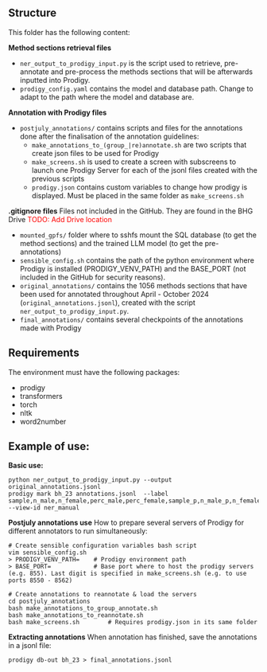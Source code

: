 
## Structure
This folder has the following content:

**Method sections retrieval files**
* `ner_output_to_prodigy_input.py` is the script used to retrieve, pre-annotate and pre-process the methods sections that will be afterwards inputted into Prodigy. 
* `prodigy_config.yaml` contains the model and database path. Change to adapt to the path where the model and database are.

**Annotation with Prodigy files**
* `postjuly_annotations/` contains scripts and files for the annotations done after the finalisation of the annotation guidelines:
  * `make_annotations_to_(group_|re)annotate.sh` are two scripts that create json files to be used for Prodigy
  * `make_screens.sh` is used to create a screen with subscreens to launch one Prodigy Server for each of the jsonl files created with the previous scripts
  * `prodigy.json` contains custom variables to change how prodigy is displayed. Must be placed in the same folder as `make_screens.sh`

**.gitignore files**
Files not included in the GitHub. They are found in the BHG Drive <span style="color:red">TODO: Add Drive location</span>
* `mounted_gpfs/` folder where to sshfs mount the SQL database (to get the method sections) and the trained LLM model (to get the pre-annotations)
* `sensible_config.sh` contains the path of the python environment where Prodigy is installed (PRODIGY_VENV_PATH) and the BASE_PORT (not included in the GitHub for security reasons). 
* `original_annotations/` contains the 1056 methods sections that have been used for annotated throughout April - October 2024 (`original_annotations.jsonl`), created with the script `ner_output_to_prodigy_input.py`.
* `final_annotations/` contains several checkpoints of the annotations made with Prodigy

## Requirements
The environment must have the following packages:
* prodigy
* transformers
* torch
* nltk
* word2number


## Example of use:

**Basic use:**
```
python ner_output_to_prodigy_input.py --output original_annotations.jsonl
prodigy mark bh_23 annotations.jsonl  --label sample,n_male,n_female,perc_male,perc_female,sample_p,n_male_p,n_female_p,perc_male_p,perc_female_p --view-id ner_manual
```

**Postjuly annotations use**
How to prepare several servers of Prodigy for different annotators to run simultaneously:
```
# Create sensible configuration variables bash script
vim sensible_config.sh
> PRODIGY_VENV_PATH=    # Prodigy environment path 
> BASE_PORT=            # Base port where to host the prodigy servers (e.g. 855). Last digit is specified in make_screens.sh (e.g. to use ports 8550 - 8562)

# Create annotations to reannotate & load the servers
cd postjuly_annotations
bash make_annotations_to_group_annotate.sh
bash make_annotations_to_reannotate.sh
bash make_screens.sh        # Requires prodigy.json in its same folder
```

**Extracting annotations**
When annotation has finished, save the annotations in a jsonl file:
```
prodigy db-out bh_23 > final_annotations.jsonl
```